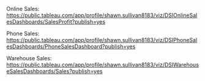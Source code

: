 Online Sales: https://public.tableau.com/app/profile/shawn.sullivan8183/viz/DSIOnlineSalesDashboards/SalesProfit?publish=yes

Phone Sales: https://public.tableau.com/app/profile/shawn.sullivan8183/viz/DSIPhoneSalesDashboards/PhoneSalesDashboard?publish=yes

Warehouse Sales: https://public.tableau.com/app/profile/shawn.sullivan8183/viz/DSIWarehouseSalesDashboards/Sales?publish=yes
